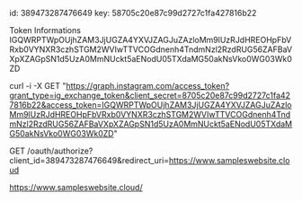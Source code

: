 id: 389473287476649
key: 58705c20e87c99d2727c1fa427816b22

Token Informations
IGQWRPTWpOUjhZAM3JjUGZA4YXVJZAGJuZAzloMm9lUzRJdHREOHpFbVRxb0VYNXR3czhSTGM2WVIwTTVCOGdnenh4TndmNzl2RzdRUG56ZAFBaVXpXZAGpSN1d5UzA0MmNUckt5aENodU05TXdaMG50akNsVko0WG03Wk0ZD

curl -i -X GET "https://graph.instagram.com/access_token?grant_type=ig_exchange_token&client_secret=8705c20e87c99d2727c1fa427816b22&access_token=IGQWRPTWpOUjhZAM3JjUGZA4YXVJZAGJuZAzloMm9lUzRJdHREOHpFbVRxb0VYNXR3czhSTGM2WVIwTTVCOGdnenh4TndmNzl2RzdRUG56ZAFBaVXpXZAGpSN1d5UzA0MmNUckt5aENodU05TXdaMG50akNsVko0WG03Wk0ZD"

GET /oauth/authorize?client_id=389473287476649&redirect_uri=https://www.sampleswebsite.cloud

  https://www.sampleswebsite.cloud/
